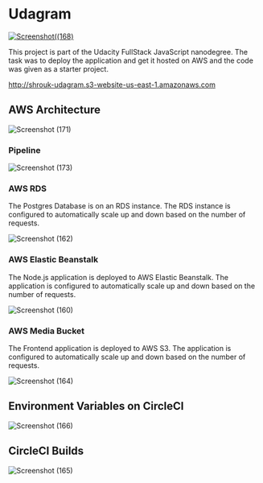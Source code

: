 # Udagram

[![Screenshot((168)](https://user-images.githubusercontent.com/63310514/165173341-4c0f1127-5836-4747-bc61-90aba85741c1.png)](https://app.circleci.com/pipelines/github/ShroukElBassiouny/udagram/54/workflows/3cdb2d48-f5f2-4c9e-8b72-39b19a1d7b91/jobs/62)

This project is part of the Udacity FullStack JavaScript nanodegree. The task was to deploy the application and get it hosted on AWS and the code was given as a starter project.

http://shrouk-udagram.s3-website-us-east-1.amazonaws.com

## AWS Architecture

![Screenshot (171)](https://user-images.githubusercontent.com/63310514/165184929-5eb1d762-9cf2-4dd9-af2d-be23da882e4b.png)

### Pipeline

![Screenshot (173)](https://user-images.githubusercontent.com/63310514/165184972-ab000ccc-1efa-4d82-820b-930909bfd30b.png)

### AWS RDS

The Postgres Database is on an RDS instance. The RDS instance is configured to automatically scale up and down based on the number of requests.

![Screenshot (162)](https://user-images.githubusercontent.com/63310514/165176005-32a1b118-9913-4465-8dde-97f64823a470.png)

### AWS Elastic Beanstalk

The Node.js application is deployed to AWS Elastic Beanstalk. The application is configured to automatically scale up and down based on the number of requests.

![Screenshot (160)](https://user-images.githubusercontent.com/63310514/165176315-d559a877-6dd7-4c6c-ae4e-c1560c1431d5.png)

### AWS Media Bucket

The Frontend application is deployed to AWS S3. The application is configured to automatically scale up and down based on the number of requests.

![Screenshot (164)](https://user-images.githubusercontent.com/63310514/165176573-bf5b71a8-514d-4ed0-80f4-3604f13920c5.png)
## Environment Variables on CircleCI

![Screenshot (166)](https://user-images.githubusercontent.com/63310514/165176821-4a17fdf3-8405-45b6-ba41-4da330dcc808.png)

## CircleCI Builds

![Screenshot (165)](https://user-images.githubusercontent.com/63310514/165176954-39d7b3ff-8641-4f86-9bf3-38b40004617a.png)
